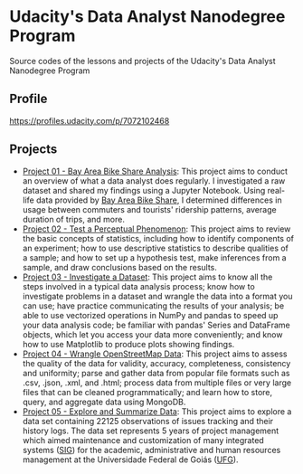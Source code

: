 # Udacity's Data Analyst Nanodegree Program
Source codes of the lessons and projects of the Udacity's Data Analyst Nanodegree Program

## Profile
https://profiles.udacity.com/p/7072102468

## Projects
- [Project 01 \- Bay Area Bike Share Analysis](core-course-01-welcome-to-the-nanodegree/project-01-bike-share-analysis): This project aims to conduct an overview of what a data analyst does regularly. I investigated a raw dataset and shared my findings using a Jupyter Notebook. Using real-life data provided by [Bay Area Bike Share](http://www.bayareabikeshare.com/), I determined differences in usage between commuters and tourists' ridership patterns, average duration of trips, and more.
- [Project 02 \- Test a Perceptual Phenomenon](core-course-02-statistics/project-02-test-a-percentual-phenomenon): This project aims to review the basic concepts of statistics, including how to identify components of an experiment; how to use descriptive statistics to describe qualities of a sample; and how to set up a hypothesis test, make inferences from a sample, and draw conclusions based on the results.
- [Project 03 \- Investigate a Dataset](core-course-03-intro-to-data-analysis/project-03-investigate-a-dataset): This project aims to know all the steps involved in a typical data analysis process; know how to investigate problems in a dataset and wrangle the data into a format you can use; have practice communicating the results of your analysis; be able to use vectorized operations in NumPy and pandas to speed up your data analysis code; be familiar with pandas' Series and DataFrame objects, which let you access your data more conveniently; and know how to use Matplotlib to produce plots showing findings.
- [Project 04 \- Wrangle OpenStreetMap Data](core-course-04-data-wrangling/project-04-wrangle-openstreetmap-data): This project aims to assess the quality of the data for validity, accuracy, completeness, consistency and uniformity; parse and gather data from popular file formats such as .csv, .json, .xml, and .html; process data from multiple files or very large files that can be cleaned programmatically; and learn how to store, query, and aggregate data using MongoDB.
- [Project 05 \- Explore and Summarize Data](core-course-05-exploratory-data-analysis/project-05-explore-and-summarize-data): This project aims to explore a data set containing 22125 observations of issues tracking and their history logs. The data set represents 5 years of project management which aimed maintenance and customization of many integrated systems ([SIG](https://docs.info.ufrn.br)) for the academic, administrative and human  resources management at the Universidade Federal de Goiás ([UFG](https://www.ufg.br)).
